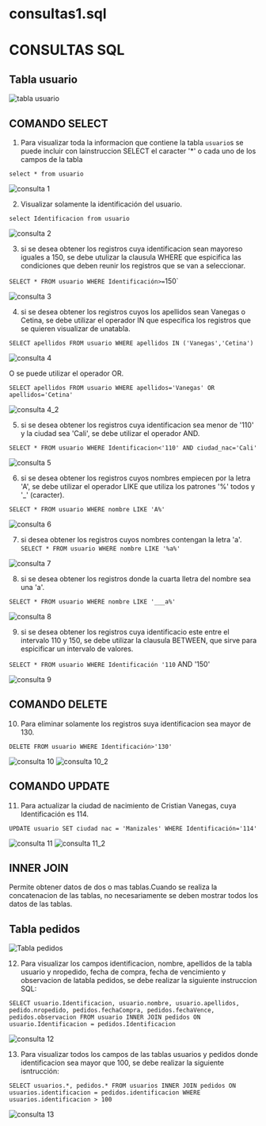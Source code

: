# consultas1.sql

# CONSULTAS SQL

## Tabla usuario

![tabla usuario](img/tabla%20usuario.png "tabla usuario")

## COMANDO SELECT

1. Para visualizar toda la informacion que contiene la tabla `usuario`s se puede incluir con lainstruccion SELECT el caracter '*' o cada uno de los campos de la tabla

`select * from usuario`

![consulta 1](img/consulta1.png "consulta 1")

2. Visualizar solamente la identificación del usuario.

`select Identificacion from usuario`

![consulta 2](img/consulta2.png "consulta 2")

3. si se desea obtener los registros cuya identificacion sean mayoreso iguales a 150, se debe utulizar la clausula WHERE que espicifica las condiciones que deben reunir los registros que se van a seleccionar.

`SELECT * FROM usuario WHERE Identificación>=`150`

![consulta 3](img/consulta3.png "consulta 3")

4. si se desea obtener los registros cuyos los apellidos sean Vanegas o Cetina, se debe utilizar el operador IN que especifica los registros que se quieren visualizar de unatabla.

`SELECT apellidos FROM usuario WHERE apellidos IN ('Vanegas','Cetina')`

![consulta 4](img/consulta4.png "consulta 4")

O se puede utilizar el operador OR.

`SELECT apellidos FROM usuario WHERE apellidos='Vanegas' OR apellidos='Cetina'`

![consulta 4_2](img/consulta4_2.png "consulta 4_2")

5. si se desea obtener los registros cuya identificacion sea menor de '110' y la ciudad sea 'Cali', se debe utilizar el operador AND.

`SELECT * FROM usuario WHERE Identificacion<'110' AND ciudad_nac='Cali'`

![consulta 5](img/consulta5.png "consulta 5")

6. si se desea obtener los registros cuyos nombres empiecen por la letra 'A', se debe utilizar el operador LIKE que utiliza los patrones '%' todos y '_' (caracter).

`SELECT * FROM usuario WHERE nombre LIKE 'A%'`

![consulta 6](img/consulta6.png "consulta 6")

7. si desea obtener los registros cuyos nombres contengan la letra 'a'.
`SELECT * FROM usuario WHERE nombre LIKE '%a%'`

![consulta 7](img/consulta7.png "consulta 7")

8. si se desea obtener los registros donde la cuarta lletra del nombre sea una 'a'.

`SELECT * FROM usuario WHERE nombre LIKE '___a%'`

![consulta 8](img/consulta8.png "consulta 8")

9. si se desea obtener los registros cuya identificacio este entre el intervalo 110 y 150, se debe utilizar la clausula BETWEEN, que sirve para espicificar un intervalo de valores.

`SELECT * FROM usuario WHERE Identificación '110` AND '150'

![consulta 9](img/consulta9.png "consulta 9")




## COMANDO DELETE

10. Para eliminar solamente los registros suya identificacion sea mayor de 130.

`DELETE FROM usuario WHERE Identificación>'130'`

![consulta 10](img/consulta10.png "consulta 10")
![consulta 10_2](img/consulta10_2.png "consulta 10_2")


## COMANDO UPDATE

11. Para actualizar la ciudad de nacimiento de Cristian Vanegas, cuya Identificación es 114.

`UPDATE usuario SET ciudad nac = 'Manizales' WHERE Identificación='114'`

![consulta 11](img/consulta11.png "consulta 11")
![consulta 11_2](img/consulta11_2.png "consulta 11_2")


## INNER JOIN

Permite obtener datos de dos o mas tablas.Cuando se realiza la concatenacion de las tablas, no necesariamente se deben mostrar todos los datos de las tablas.

## Tabla pedidos

![Tabla pedidos](img/Tabla%20pedidos.png "Tabla pedidos")

12. Para visualizar los campos identificacion, nombre, apellidos de la tabla usuario y nropedido, fecha de compra, fecha de vencimiento y observacion de latabla pedidos, se debe realizar la siguiente instruccion SQL:

`SELECT usuario.Identificacion, usuario.nombre, usuario.apellidos, pedido.nropedido, pedidos.fechaCompra, pedidos.fechaVence, pedidos.observacion FROM usuario INNER JOIN pedidos ON usuario.Identificacion = pedidos.Identificacion`

![consulta 12](img/consulta12.png "consulta 12")

13. Para visualizar todos los campos de las tablas usuarios y pedidos donde identificacion sea mayor que 100, se debe realizar la siguiente isntrucción:

`SELECT usuarios.*, pedidos.* FROM usuarios INNER JOIN pedidos ON usuarios.identificacion = pedidos.identificacion WHERE usuarios.identificacion > 100`

![consulta 13](img/consulta13.png "consulta 13")
